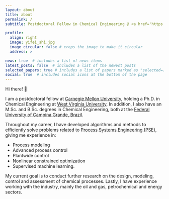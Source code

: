 ```yaml
---
layout: about
title: about
permalink: /
subtitle: Postdoctoral Fellow in Chemical Engineering @ <a href='https://www.cmu.edu'>Carnegie Mellon University</a>.

profile:
  align: right
  image: yifei_shi.jpg
  image_circular: false # crops the image to make it circular
  address: >

news: true  # includes a list of news items
latest_posts: false  # includes a list of the newest posts
selected_papers: true # includes a list of papers marked as "selected={true}"
social: true  # includes social icons at the bottom of the page
---
```


Hi there! 👋

I am a postdoctoral fellow at [Carnegie Mellon University](https://www.cmu.edu), holding a Ph.D. in Chemical Engineering at [West Virginia University](https://www.wvu.edu/). In addition, I also have an M.Sc. and B.Sc. degrees in Chemical Engineering, both at the [Federal University of Campina Grande, Brazil](https://portal.ufcg.edu.br). 

Throughout my career, I have developed algorithms and methods to efficiently solve problems related
to [Process Systems Engineering (PSE)](https://www.sciencedirect.com/science/article/pii/S0098135421000302), giving me experience in:

- Process modeling
- Advanced process control
- Plantwide control
- Nonlinear constrained optimization
- Supervised machine learning.

My current goal is to conduct further research on the design, modeling, control and assessment of chemical processes. Lastly, I have experience working with the industry, mainly the oil and gas, petrochemical and energy sectors.
